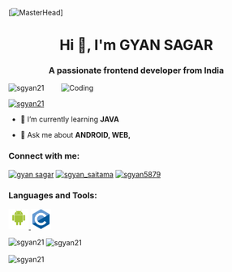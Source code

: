 [![MasterHead](https://1.bp.blogspot.com/-7A4WynwLsMw/XbBpCXG8fHI/AAAAAAAAMt4/uOa1bpLskYgrwGbllhSu2SDj_Mig8SXJQCLcBGAsYHQ/s1600/2000_600px.gif)]
<h1 align="center">Hi 👋, I'm GYAN SAGAR</h1>
<h3 align="center">A passionate frontend developer from India</h3>
<img align="right" alt="Coding" width="400" src="https://i.pinimg.com/originals/ce/69/4f/ce694f560636dffcf42ecf40d4f2f962.gif">

<p align="left"> <img src="https://komarev.com/ghpvc/?username=sgyan21&label=Profile%20views&color=0e75b6&style=flat" alt="sgyan21" /> </p>

<p align="left"> <a href="https://github.com/ryo-ma/github-profile-trophy"><img src="https://github-profile-trophy.vercel.app/?username=sgyan21" alt="sgyan21" /></a> </p>

- 🌱 I’m currently learning **JAVA**

- 💬 Ask me about **ANDROID, WEB,**

<h3 align="left">Connect with me:</h3>
<p align="left">
<a href="https://www.facebook.com/gyan.sagar.1004837" target="blank"><img align="center" src="https://raw.githubusercontent.com/rahuldkjain/github-profile-readme-generator/master/src/images/icons/Social/facebook.svg" alt="gyan sagar" height="30" width="40" /></a>
<a href="https://instagram.com/sgyan_saitama" target="blank"><img align="center" src="https://raw.githubusercontent.com/rahuldkjain/github-profile-readme-generator/master/src/images/icons/Social/instagram.svg" alt="sgyan_saitama" height="30" width="40" /></a>
<a href="https://www.hackerrank.com/sgyan5879" target="blank"><img align="center" src="https://raw.githubusercontent.com/rahuldkjain/github-profile-readme-generator/master/src/images/icons/Social/hackerrank.svg" alt="sgyan5879" height="30" width="40" /></a>
</p>

<h3 align="left">Languages and Tools:</h3>
<p align="left"> <a href="https://developer.android.com" target="_blank" rel="noreferrer"> <img src="https://raw.githubusercontent.com/devicons/devicon/master/icons/android/android-original-wordmark.svg" alt="android" width="40" height="40"/> </a> <a href="https://www.cprogramming.com/" target="_blank" rel="noreferrer"> <img src="https://raw.githubusercontent.com/devicons/devicon/master/icons/c/c-original.svg" alt="c" width="40" height="40"/> </a> </p>

<p><img align="left" src="https://github-readme-stats.vercel.app/api/top-langs?username=sgyan21&show_icons=true&locale=en&layout=compact" alt="sgyan21" /></p>

<p>&nbsp;<img align="center" src="https://github-readme-stats.vercel.app/api?username=sgyan21&show_icons=true&locale=en" alt="sgyan21" /></p>

<p><img align="center" src="https://github-readme-streak-stats.herokuapp.com/?user=sgyan21&" alt="sgyan21" /></p>
